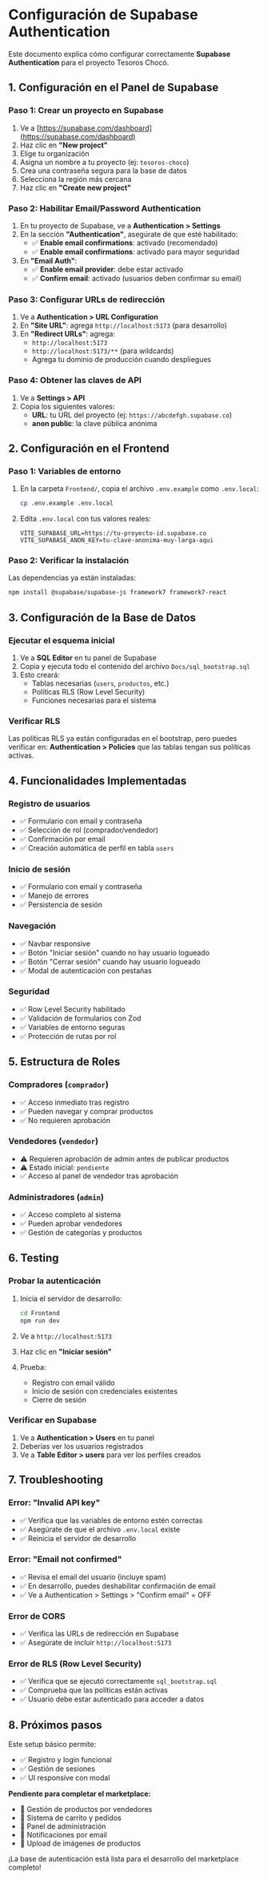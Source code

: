 # Configuración de Supabase Authentication

Este documento explica cómo configurar correctamente **Supabase Authentication** para el proyecto Tesoros Chocó.

## 1. Configuración en el Panel de Supabase

### Paso 1: Crear un proyecto en Supabase
1. Ve a [https://supabase.com/dashboard](https://supabase.com/dashboard)
2. Haz clic en **"New project"**
3. Elige tu organización
4. Asigna un nombre a tu proyecto (ej: `tesoros-choco`)
5. Crea una contraseña segura para la base de datos
6. Selecciona la región más cercana
7. Haz clic en **"Create new project"**

### Paso 2: Habilitar Email/Password Authentication
1. En tu proyecto de Supabase, ve a **Authentication > Settings**
2. En la sección **"Authentication"**, asegúrate de que esté habilitado:
   - ✅ **Enable email confirmations**: activado (recomendado)
   - ✅ **Enable email confirmations**: activado para mayor seguridad
3. En **"Email Auth"**:
   - ✅ **Enable email provider**: debe estar activado
   - ✅ **Confirm email**: activado (usuarios deben confirmar su email)

### Paso 3: Configurar URLs de redirección
1. Ve a **Authentication > URL Configuration**
2. En **"Site URL"**: agrega `http://localhost:5173` (para desarrollo)
3. En **"Redirect URLs"**: agrega:
   - `http://localhost:5173`
   - `http://localhost:5173/**` (para wildcards)
   - Agrega tu dominio de producción cuando despliegues

### Paso 4: Obtener las claves de API
1. Ve a **Settings > API**
2. Copia los siguientes valores:
   - **URL**: tu URL del proyecto (ej: `https://abcdefgh.supabase.co`)
   - **anon public**: la clave pública anónima

## 2. Configuración en el Frontend

### Paso 1: Variables de entorno
1. En la carpeta `Frontend/`, copia el archivo `.env.example` como `.env.local`:
   ```bash
   cp .env.example .env.local
   ```

2. Edita `.env.local` con tus valores reales:
   ```env
   VITE_SUPABASE_URL=https://tu-proyecto-id.supabase.co
   VITE_SUPABASE_ANON_KEY=tu-clave-anonima-muy-larga-aqui
   ```

### Paso 2: Verificar la instalación
Las dependencias ya están instaladas:
```bash
npm install @supabase/supabase-js framework7 framework7-react
```

## 3. Configuración de la Base de Datos

### Ejecutar el esquema inicial
1. Ve a **SQL Editor** en tu panel de Supabase
2. Copia y ejecuta todo el contenido del archivo `Docs/sql_bootstrap.sql`
3. Esto creará:
   - Tablas necesarias (`users`, `productos`, etc.)
   - Políticas RLS (Row Level Security)
   - Funciones necesarias para el sistema

### Verificar RLS
Las políticas RLS ya están configuradas en el bootstrap, pero puedes verificar en:
**Authentication > Policies** que las tablas tengan sus políticas activas.

## 4. Funcionalidades Implementadas

### Registro de usuarios
- ✅ Formulario con email y contraseña
- ✅ Selección de rol (comprador/vendedor)
- ✅ Confirmación por email
- ✅ Creación automática de perfil en tabla `users`

### Inicio de sesión
- ✅ Formulario con email y contraseña
- ✅ Manejo de errores
- ✅ Persistencia de sesión

### Navegación
- ✅ Navbar responsive
- ✅ Botón "Iniciar sesión" cuando no hay usuario logueado
- ✅ Botón "Cerrar sesión" cuando hay usuario logueado
- ✅ Modal de autenticación con pestañas

### Seguridad
- ✅ Row Level Security habilitado
- ✅ Validación de formularios con Zod
- ✅ Variables de entorno seguras
- ✅ Protección de rutas por rol

## 5. Estructura de Roles

### Compradores (`comprador`)
- ✅ Acceso inmediato tras registro
- ✅ Pueden navegar y comprar productos
- ✅ No requieren aprobación

### Vendedores (`vendedor`)
- ⚠️ Requieren aprobación de admin antes de publicar productos
- ⚠️ Estado inicial: `pendiente`
- ✅ Acceso al panel de vendedor tras aprobación

### Administradores (`admin`)
- ✅ Acceso completo al sistema
- ✅ Pueden aprobar vendedores
- ✅ Gestión de categorías y productos

## 6. Testing

### Probar la autenticación
1. Inicia el servidor de desarrollo:
   ```bash
   cd Frontend
   npm run dev
   ```

2. Ve a `http://localhost:5173`

3. Haz clic en **"Iniciar sesión"**

4. Prueba:
   - Registro con email válido
   - Inicio de sesión con credenciales existentes
   - Cierre de sesión

### Verificar en Supabase
1. Ve a **Authentication > Users** en tu panel
2. Deberías ver los usuarios registrados
3. Ve a **Table Editor > users** para ver los perfiles creados

## 7. Troubleshooting

### Error: "Invalid API key"
- ✅ Verifica que las variables de entorno estén correctas
- ✅ Asegúrate de que el archivo `.env.local` existe
- ✅ Reinicia el servidor de desarrollo

### Error: "Email not confirmed"
- ✅ Revisa el email del usuario (incluye spam)
- ✅ En desarrollo, puedes deshabilitar confirmación de email
- ✅ Ve a Authentication > Settings > "Confirm email" = OFF

### Error de CORS
- ✅ Verifica las URLs de redirección en Supabase
- ✅ Asegúrate de incluir `http://localhost:5173`

### Error de RLS (Row Level Security)
- ✅ Verifica que se ejecutó correctamente `sql_bootstrap.sql`
- ✅ Comprueba que las políticas están activas
- ✅ Usuario debe estar autenticado para acceder a datos

## 8. Próximos pasos

Este setup básico permite:
- ✅ Registro y login funcional
- ✅ Gestión de sesiones
- ✅ UI responsive con modal

**Pendiente para completar el marketplace:**
- 🔲 Gestión de productos por vendedores
- 🔲 Sistema de carrito y pedidos
- 🔲 Panel de administración
- 🔲 Notificaciones por email
- 🔲 Upload de imágenes de productos

¡La base de autenticación está lista para el desarrollo del marketplace completo!
